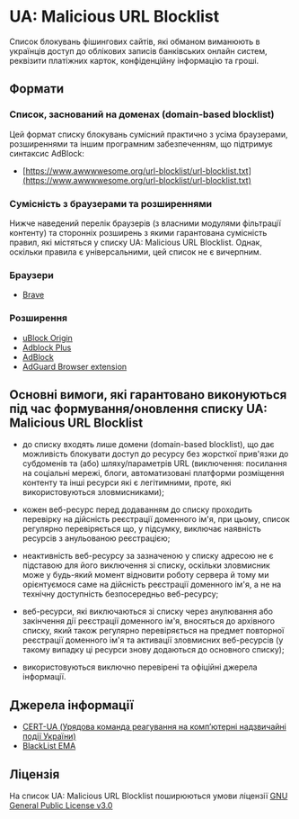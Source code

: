 # UA: Malicious URL Blocklist

Список блокувань фішингових сайтів, які обманом виманюють в українців доступ до облікових записів банківських онлайн систем, реквізити платіжних карток, конфіденційну інформацію та гроші.

## Формати

### Список, заснований на доменах (domain-based blocklist)

Цей формат списку блокувань сумісний практично з усіма браузерами, розширеннями та іншим програмним забезпеченням, що підтримує синтаксис AdBlock:

* [https://www.awwwwesome.org/url-blocklist/url-blocklist.txt](https://www.awwwwesome.org/url-blocklist/url-blocklist.txt)

### Сумісність з браузерами та розширеннями

Нижче наведений перелік браузерів (з власними модулями фільтрації контенту) та сторонніх розширень з якими гарантована сумісність правил, які містяться у списку UA: Malicious URL Blocklist. Однак, оскільки правила є універсальними, цей список не є вичерпним.

### Браузери
* [Brave](https://brave.com/)

### Розширення
* [uBlock Origin](https://ublockorigin.com/)
* [Adblock Plus](https://adblockplus.org/features)
* [AdBlock](https://getadblock.com/)
* [AdGuard Browser extension](https://adguard.com/)

## Основні вимоги, які гарантовано виконуються під час формування/оновлення списку UA: Malicious URL Blocklist

- до списку входять лише домени (domain-based blocklist), що дає можливість блокувати доступ до ресурсу без жорсткої прив'язки до субдоменів та (або) шляху/параметрів URL (виключення: посилання на соціальні мережі, блоги, автоматизовані платформи розміщення контенту та інші ресурси які є легітимними, проте, які використовуються зловмисниками);

- кожен веб-ресурс перед додаванням до списку проходить перевірку на дійсність реєстрації доменного ім'я, при цьому, список регулярно перевіряється що, у підсумку, виключає наявність ресурсів з анульованою реєстрацією;

- неактивність веб-ресурсу за зазначеною у списку адресою не є підставою для його виключення зі списку, оскільки зловмисник може у будь-який момент відновити роботу сервера й тому ми орієнтуємося саме на дійсність реєстрації доменного ім'я, а не на технічну доступність безпосередньо веб-ресурсу;

- веб-ресурси, які виключаються зі списку через анулювання або закінчення дії реєстрації доменного ім'я, вносяться до архівного списку, який також регулярно перевіряється на предмет повторної реєстрації доменного ім'я та активації зловмисних веб-ресурсів (у такому випадку ці ресурси знову додаються до основного списку);

- використовуються виключно перевірені та офіційні джерела інформації.

## Джерела інформації

* [CERT-UA (Урядова команда реагування на комп’ютерні надзвичайні події України)](https://cert.gov.ua/)
* [BlackList EMA](https://www.ema.com.ua/citizens/blacklist/)

## Ліцензія

На список UA: Malicious URL Blocklist поширюються умови ліцензії [GNU General Public License v3.0](https://github.com/S5Innovators/url-blocklist/blob/main/LICENSE)
